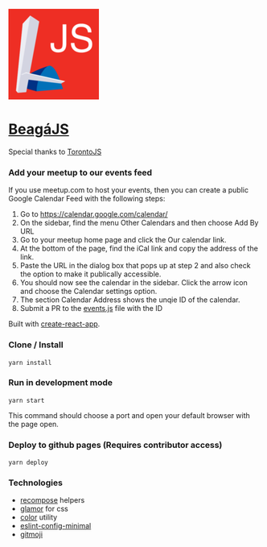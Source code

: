 ![img](public/images/apple-icon-180x180.png)

# **[BeagáJS](http://beagajs.github.io/)**

Special thanks to [TorontoJS](http://torontojs.com/)

### Add your meetup to our events feed

If you use meetup.com to host your events, then you can create a public Google Calendar Feed with the following steps:

1. Go to https://calendar.google.com/calendar/
2. On the sidebar, find the menu Other Calendars and then choose Add By URL
3. Go to your meetup home page and click the Our calendar link. 
4. At the bottom of the page, find the iCal link and copy the address of the link. 
5. Paste the URL in the dialog box that pops up at step 2 and also check the option to make it publically accessible. 
6. You should now see the calendar in the sidebar. Click the arrow icon and choose the Calendar settings option.
7. The section Calendar Address shows the unqie ID of the calendar. 
8. Submit a PR to the [events.js](beagajs.github.io/blob/master/src/data/events.js) file with the ID


Built with [create-react-app](https://github.com/facebookincubator/create-react-app).

### Clone / Install

```
yarn install
```

### Run in development mode

```
yarn start
```

This command should choose a port and open your default browser with the page open.

### Deploy to github pages (Requires contributor access)

```
yarn deploy
```

### Technologies

- [recompose](https://github.com/acdlite/recompose) helpers
- [glamor](https://github.com/threepointone/glamor) for css
- [color](https://github.com/Qix-/color) utility
- [eslint-config-minimal](https://github.com/alex-wilmer/eslint-config-minimal)
- [gitmoji](https://gitmoji.carloscuesta.me/)
